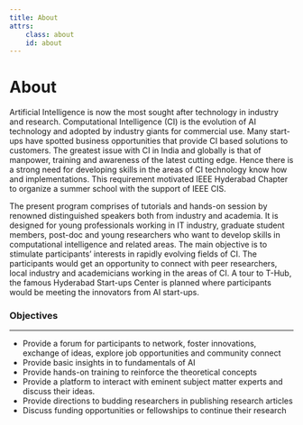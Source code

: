 ```yaml
---
title: About
attrs:
    class: about
    id: about
---
```

# About  
  
Artificial Intelligence is now the most sought after technology in industry and research. Computational Intelligence (CI) is the evolution of AI technology and adopted by industry giants for commercial use. Many start-ups have spotted business opportunities that provide CI based solutions to customers. The greatest issue with CI in India and globally is that of manpower, training and awareness of the latest cutting edge. Hence there is a strong need for developing skills in the areas of CI technology know how and implementations. This requirement motivated IEEE Hyderabad Chapter to organize a summer school with the support of IEEE CIS.
  
The present program comprises of tutorials and hands-on session by renowned distinguished speakers both from industry and academia. It is designed for young professionals working in IT industry, graduate student members, post-doc and young researchers who want to develop skills in computational intelligence and related areas. The main objective is to stimulate participants’ interests in rapidly evolving fields of CI. The participants would get an opportunity to connect with peer researchers, local industry and academicians working in the areas of CI. A tour to T-Hub, the famous Hyderabad Start-ups Center is planned where participants would be meeting the innovators from AI start-ups.
  
### Objectives
---
* Provide a forum for participants to network, foster innovations, exchange of ideas, explore job opportunities and community connect
* Provide basic insights in to fundamentals of AI
* Provide hands-on training to reinforce the theoretical concepts
* Provide a platform to interact with eminent subject matter experts and discuss their ideas.
* Provide directions to budding researchers in publishing research articles
* Discuss funding opportunities or fellowships to continue their research